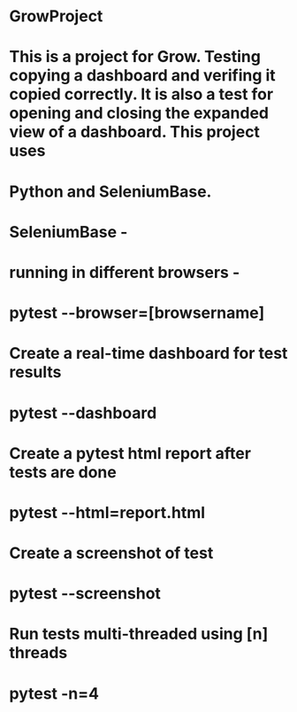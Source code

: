 # GrowProject

# This is a project for Grow. Testing copying a dashboard and verifing it copied correctly. It is also a test for opening and closing the expanded view of a dashboard. This project uses
# Python and SeleniumBase. 

# SeleniumBase - 

# running in different browsers - 
# pytest --browser=[browsername]

# Create a real-time dashboard for test results
# pytest --dashboard

# Create a pytest html report after tests are done
# pytest --html=report.html

# Create a screenshot of test
# pytest --screenshot

# Run tests multi-threaded using [n] threads
# pytest -n=4